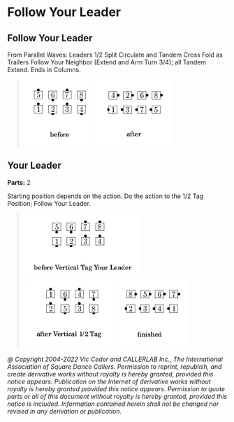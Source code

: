 
# Follow Your Leader
## Follow Your Leader

From Parallel Waves: Leaders 1/2 Split Circulate and Tandem
Cross Fold as Trailers Follow Your Neighbor (Extend and Arm Turn
3/4); all Tandem Extend. Ends in Columns.

> 
> ![alt](follow_your_leader-1.png)
> ![alt](follow_your_leader-2.png)
> 
## <tag> Your Leader
**Parts:** 2  


Starting position depends on the <tag> action. Do the
<tag> action to the 1/2 Tag Position; Follow Your Leader.

> 
> ![alt](follow_your_leader-3.png)
> ![alt](follow_your_leader-4.png)
> ![alt](follow_your_leader-5.png)
> 
###### @ Copyright 2004-2022 Vic Ceder and CALLERLAB Inc., The International Association of Square Dance Callers. Permission to reprint, republish, and create derivative works without royalty is hereby granted, provided this notice appears. Publication on the Internet of derivative works without royalty is hereby granted provided this notice appears. Permission to quote parts or all of this document without royalty is hereby granted, provided this notice is included. Information contained herein shall not be changed nor revised in any derivation or publication.
